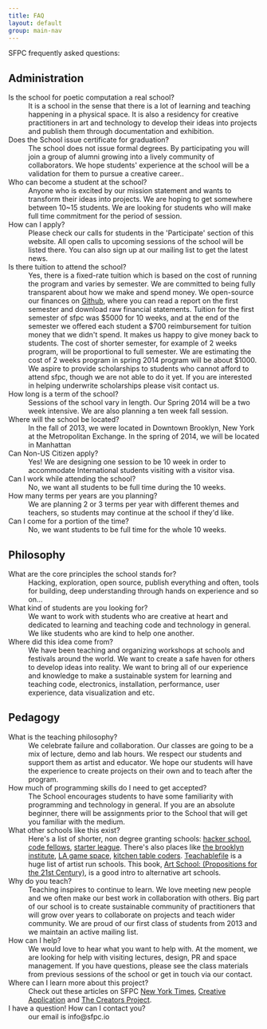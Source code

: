 ```yaml
---
title: FAQ
layout: default
group: main-nav
---
```


SFPC frequently asked questions:

## Administration

<dl>
    <dt>Is the school for poetic computation a real school?</dt>
        <dd>It is a school in the sense that there is a lot of learning and teaching happening in a physical space. It is also a residency for creative practitioners in art and technology to develop their ideas into projects and publish them through documentation and exhibition.</dd>
    <dt>Does the School issue certificate for graduation?</dt>
        <dd>The school does not issue formal degrees. By participating you will join a group of alumni growing into a lively community of collaborators. We hope students' experience at the school will be a validation for them to pursue a creative career..</dd>
    <dt>Who can become a student at the school?</dt>
        <dd>Anyone who is excited by our mission statement and wants to transform their ideas into projects. We are hoping to get somewhere between 10~15 students. We are looking for students who will make full time commitment for the period of session. </dd>
    <dt>How can I apply?</dt>
        <dd>Please check our calls for students in the 'Participate' section of this website. All open calls to upcoming sessions of the school will be listed there. You can also sign up at our mailing list to get the latest news.</dd>
    <dt>Is there tuition to attend the school?</dt>
        <dd>Yes, there is a fixed-rate tuition which is based on the cost of running the program and varies by semester.
            We are committed to being fully transparent about how we make and spend money. We open-source our finances on <a href="https://github.com/SFPC/finance-and-administration">Github</a>, where you can read a report on the first semester and download raw financial statements.
            Tuition for the first semester of sfpc was $5000 for 10 weeks, and at the end of the semester we offered each student a $700 reimbursement for tuition money that we didn't spend. It makes us happy to give money back to students.
            The cost of shorter semester, for example of 2 weeks program, will be proportional to full semester. We are estimating the cost of 2 weeks program in spring 2014 program will be about $1000.
            We aspire to provide scholarships to students who cannot afford to attend sfpc, though we are not able to do it yet. If you are interested in helping underwrite scholarships please visit contact us.</dd>
    <dt>How long is a term of the school?</dt>
        <dd>Sessions of the school vary in length. Our Spring 2014 will be a two week intensive. We are also planning a ten week fall session.</dd>
    <dt>Where will the school be located?</dt>
        <dd>In the fall of 2013, we were located in Downtown Brooklyn, New York at the Metropolitan Exchange. In the spring of 2014, we will be located in Manhattan </dd>
    <dt>Can Non-US Citizen apply?</dt>
        <dd>Yes! We are designing one session to be 10 week in order to accommodate International students visiting with a visitor visa.</dd>
    <dt>Can I work while attending the school?</dt>
        <dd>No, we want all students to be full time during the 10 weeks.</dd>
    <dt>How many terms per years are you planning?</dt>
        <dd>We are planning 2 or 3 terms per year with different themes and teachers, so students may continue at the school if they'd like.</dd>
    <dt>Can I come for a portion of the time?</dt>
        <dd>No, we want students to be full time for the whole 10 weeks.</dd>
</dl>

## Philosophy

<dl>
    <dt>What are the core principles the school stands for?</dt>
        <dd>Hacking, exploration, open source, publish everything and often, tools for building, deep understanding through hands on experience and so on&#8230;</dd>
    <dt>What kind of students are you looking for?</dt>
        <dd> We want to work with students who are creative at heart and dedicated to learning and teaching code and technology in general. We like students who are kind to help one another.</dd>
    <dt>Where did this idea come from?</dt>
        <dd> We have been teaching and organizing workshops at schools and festivals around the world. We want to create a safe haven for others to develop ideas into reality. We want to bring all of our experience and knowledge to make a sustainable system for learning and teaching code, electronics, installation, performance, user experience, data visualization and etc.</dd>
</dl>

## Pedagogy

<dl>
    <dt>What is the teaching philosophy?</dt>
        <dd>We celebrate failure and collaboration. Our classes are going to be a mix of lecture, demo and lab hours. We respect our students and support them as artist and educator. We hope our students will have the experience to create projects on their own and to teach after the program.</dd>
    <dt>How much of programming skills do I need to get accepted?</dt>
        <dd>The School encourages students to have some familiarity with programming and technology in general. If you are an absolute beginner, there will be assignments prior to the School that will get you familiar with the medium.</dd>
    <dt>What other schools like this exist?</dt>
        <dd>Here's a list of shorter, non degree granting schools: <a href="https://www.hackerschool.com/">hacker school</a>, <a href="http://www.codefellows.org/rails">code fellows</a>, <a href="http://www.starterleague.com/">starter league</a>. There's also places like <a href="http://thebrooklyninstitute.com/the-institute">the brooklyn institute</a>, <a href="http://lagamespace.org/alpha/">LA game space</a>, <a href="kitchentablecoders.com">kitchen table coders</a>.
          <a href="http://teachablefile.org/">Teachablefile</a> is a huge list of artist run schools. This book, <a href="http://www.amazon.com/Art-School-Propositions-21st-Century/dp/0262134934">Art School: (Propositions for the 21st Century)</a>, is a good intro to alternative art schools.</dd>
    <dt>Why do you teach?</dt>
        <dd>Teaching inspires to continue to learn. We love meeting new people and we often make our best work in collaboration with others. Big part of our school is to create sustainable community of practitioners that will grow over years to collaborate on projects and teach wider community. We are proud of our first class of students from 2013 and we maintain an active mailing list. </dd>
    <dt>How can I help?</dt>
        <dd>We would love to hear what you want to help with. At the moment, we are looking for help with visiting lectures, design, PR and space management.
            If you have questions, please see the class materials from previous sessions of the school or get in touch via our contact.</dd>
    <dt>Where can I learn more about this project?</dt>
        <dd>Check out these articles on SFPC <a href="http://bits.blogs.nytimes.com/2013/08/12/code-to-joy-the-school-for-poetic-computation-opens/">New York Times</a>, <a href="http://www.creativeapplications.net/profile/talking-poetry-and-pedagogy-with-the-sfpc-team/">Creative Application</a> and <a href="http://thecreatorsproject.vice.com/blog/you-wont-find-typical-homework-projects-at-the-school-of-poetic-computation">The Creators Project</a>.</dd>
    <dt>I have a question!  How can I contact you?</dt>
        <dd>our email is info@sfpc.io</dd>
</dl>
